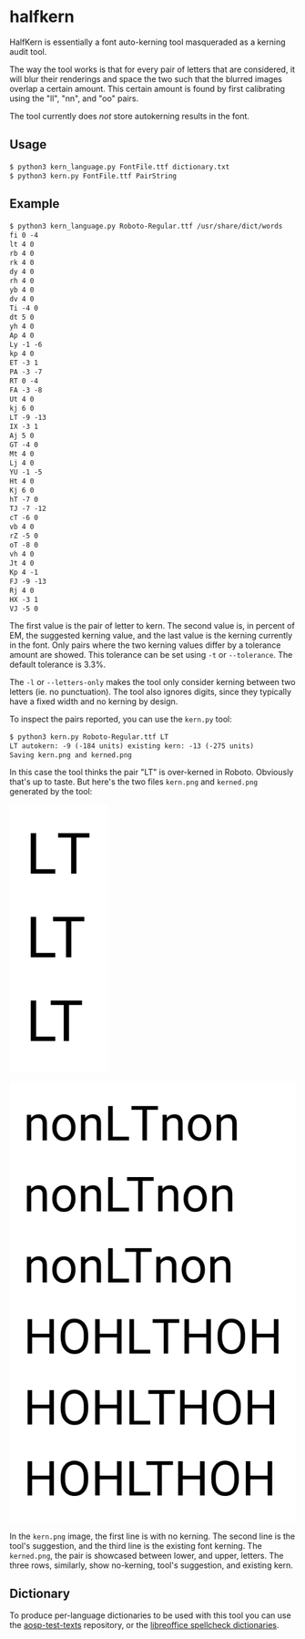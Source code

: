 # halfkern

HalfKern is essentially a font auto-kerning tool masqueraded as a
kerning audit tool.

The way the tool works is that for every pair of letters that
are considered, it will blur their renderings and space the
two such that the blurred images overlap a certain amount.
This certain amount is found by first calibrating using the
"ll", "nn", and "oo" pairs.

The tool currently does _not_ store autokerning results in the font.

## Usage

```
$ python3 kern_language.py FontFile.ttf dictionary.txt
$ python3 kern.py FontFile.ttf PairString
```

## Example

```
$ python3 kern_language.py Roboto-Regular.ttf /usr/share/dict/words
fi 0 -4
lt 4 0
rb 4 0
rk 4 0
dy 4 0
rh 4 0
yb 4 0
dv 4 0
Ti -4 0
dt 5 0
yh 4 0
Ap 4 0
Ly -1 -6
kp 4 0
ET -3 1
PA -3 -7
RT 0 -4
FA -3 -8
Ut 4 0
kj 6 0
LT -9 -13
IX -3 1
Aj 5 0
GT -4 0
Mt 4 0
Lj 4 0
YU -1 -5
Ht 4 0
Kj 6 0
hT -7 0
TJ -7 -12
cT -6 0
vb 4 0
rZ -5 0
oT -8 0
vh 4 0
Jt 4 0
Kp 4 -1
FJ -9 -13
Rj 4 0
HX -3 1
VJ -5 0
```

The first value is the pair of letter to kern. The second value is, in percent
of EM, the suggested kerning value, and the last value is the kerning currently
in the font.  Only pairs where the two kerning values differ by a tolerance
amount are showed.  This tolerance can be set using `-t` or `--tolerance`.
The default tolerance is 3.3%.

The `-l` or `--letters-only` makes the tool only consider kerning between
two letters (ie. no punctuation).  The tool also ignores digits, since they
typically have a fixed width and no kerning by design.

To inspect the pairs reported, you can use the `kern.py` tool:
```
$ python3 kern.py Roboto-Regular.ttf LT
LT autokern: -9 (-184 units) existing kern: -13 (-275 units)
Saving kern.png and kerned.png
```
In this case the tool thinks the pair "LT" is over-kerned in Roboto.
Obviously that's up to taste. But here's the two files `kern.png`
and `kerned.png` generated by the tool:

![kern.png](/images/kern.png)

![kerned.png](/images/kerned.png)

In the `kern.png` image, the first line is with no kerning. The second line
is the tool's suggestion, and the third line is the existing font
kerning.  The `kerned.png`, the pair is showcased between lower, and upper,
letters.  The three rows, similarly, show no-kerning, tool's suggestion,
and existing kern.


## Dictionary

To produce per-language dictionaries to be used with this tool you can use the
[aosp-test-texts](https://github.com/googlefonts/aosp-test-texts)
repository, or the
[libreoffice spellcheck dictionaries](https://cgit.freedesktop.org/libreoffice/dictionaries/).
